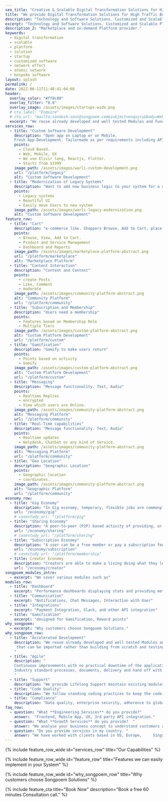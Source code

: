 ```yaml
---
seo_title: "Creative & Scalable Digital Transformation Solutions for High Traffic Businesses."
title: "We provide Digital Transformation Solutions for High Traffic Businesses."
description: "Technology and Software Solutions. Customized and Scalable Platform provider for your Startup. Creative & Sound Digital Transformation Solutions for High Traffic Businesses."
excerpt: "Technology and Software Solutions. Customized and Scalable Platform provider for your Startup. Creative & Sound Digital Transformation Solutions for High Traffic Businesses."
description_2: "Marketplace and on-demand Platform provider."
keywords:
  - digital transformation
  - scalable
  - platform
  - solution
  - startup
  - customized software
  - network effect
  - atomic network
  - bespoke software
layout: splash
permalink: /
date: 2022-06-11T11:48:41-04:00
header:
  overlay_color: "#ff8c00"
  overlay_filter: "0.8"
  overlay_image: /assets/images/startups-wide.png
  # cta_label: "Enquire"
  # cta_url: "mailto:sandesh.soni@songpoem.com&subject=enquiry&body=Wehomepage"
  excerpt: "We reuse already developed and well tested Modules and Functionalities, that can be imported rather than building from scratch and testing again."
services_row:
  - title: "Custom Software Development"
    description: "Open app on Laptop or on Mobile.   
    Fresh App Development. Tailormade as per requirements including API integrations with your favourite app."
    points:
      - Cloud Based.
      - Web, Mobile, UX
      - We use Elixir lang, Reactjs, Flutter.
      - Starts from $1999
    image_path: /assets/images/warli-custom-development.png
    url: "/platform/legacy"
    alt: "Custom Software Development"
  - title: "Modernization of Legacy Systems"
    description: "Want to add new business logic to your system for a massively heavy web traffic without loosing the old customers?"
    points:
      - Legacy systems
      - Beautiful UI
      - Easily move Users to new system
    image_path: /assets/images/warli-legacy-modernization.png
    alt: "Custom Software Development"
feature_row:
  - title: "Cart"
    description: "e-commerce like. Shoppers Browse, Add to Cart, place order, Checkout."
    points:
      - Browse, View, Add to Cart.
      - Product and Service Management
      - Dashboard and Reports
    image_path: /assets/images/marketplace-platform-abstract.png
    url: "/platform/marketplace"
    alt: "Marketplace Platform"
  - title: "Content Interaction"
    description: "Content and Context"
    points:
      - create Posts
      - Like, Comment
      - moderate
    image_path: /assets/images/community-platform-abstract.png
    alt: "Community Platform"
    url: "/platform/community"
  - title: "Subscription and Membership"
    description: "Users need a membership"
    points:
      - Features based on Membership Role
      - Multiple Tiers
    image_path: /assets/images/custom-platform-abstract.png
    alt: "Custom Platform Development"
    url: "/platform/custom"
  - title: "Gamification"
    description: "Gamify to make users return"
    points:
      - Points based on activity
      - Gamify
    image_path: /assets/images/custom-platform-abstract.png
    alt: "Custom Platform Development"
    url: "/platform/custom"
  - title: "Messaging"
    description: "Message functionality. Text, Audio"
    points:
      - Realtime Replies
      - encrypted
      - View which users are Online.
    image_path: /assets/images/community-platform-abstract.png
    alt: "Messaging Platform"
    url: "/platform/community"
  - title: "Real-Time capabilities"
    description: "Message functionality. Text, Audio"
    points:
      - Realtime updates
      - Helpdesk, Chatbot or any kind of Service.
    image_path: /assets/images/community-platform-abstract.png
    alt: "Messaging Platform"
    url: "/platform/community"
  - title: "Geo Location"
    description: "Geographic Location"
    points:
      - Geographic location
      - coordinates.
    image_path: /assets/images/community-platform-abstract.png
    alt: "Geographic Platform"
    url: "/platform/community"    
economy_row:
  - title: "Gig Economy"
    description: "In Gig economy, temporary, flexible jobs are commonplace and companies tend to hire independent contractors and freelancers instead of full-time employees."
    url: "/economy/gig"
    # casestudy_url: "/platform/gig"
  - title: "Sharing Economy"
    description: "A peer-to-peer (P2P) based activity of providing, or sharing access to goods and services, usually short term."
    url: "/economy/sharing"
    # casestudy_url: "/platform/sharing"
  - title: "Subscription Economy"
    description: "A user can be a free member or pay a subscription fee to access premium services. The goal is to ensure member is using the platform for a long term."
    url: "/economy/subscription"
    # casestudy_url: "/platform/membership"
  - title: Creator Economy
    description: "Creators are able to make a living doing what they love - creating content. Whether it’s vlogging, gaming, or music, there’s a creator out there for everyone. And with the ability to directly connect with fans, the creator economy is only going to continue to grow."
    url: "/economy/creator"
songpoem_modules_intro: 
  - excerpt: "We cover various modules such as"
modules_row:
  - title: "Dashboard"
    excerpt: "Performance dashboards displaying stats and providing metadata for further analytics."
  - title: "Communication"
    excerpt: "Notifications, Chat Messages, Interaction with User"
  - title: "Integrations"
    excerpt: "Payment Integration, Slack, and other API integration"
  - title: "Gamification"
    excerpt: "designed for Gamification, Reward points"
why_songpoem:
  - excerpt: "Why customers choose Songpoem Solutions."
why_songpoem_row:
  - title: "Accelerated Development"
    description: "We reuse already developed and well tested Modules and Functionalities,
     that can be imported rather than building from scratch and testing again.
    "
  - title: "Agile"
    description: "
    Continuous improvements with no practical downtime of the application.
    Industry standard processes, documents, delivery and hand off with play book.
    "
  - title: "Support"
    description: "We provide Lifelong Support maintain existing modules and future additions."
  - title: "Code Quality"
    description: "We follow standing coding practices to keep the code Clean and Modular. We write unit tests and integration tests and maintain maximum code coverage."
  - title: "Compliance"
    description: "Data quality, enterprise security, adherence to global compliances - whatever relevant to your area."
faq_row:
  - question: "What **Engineering Services** do you provide?"  
    answer:  "Frontend, Mobile App, UX, 3rd party API integration."  
  - question: "What **Growth Services** do you provide?  "
    answer: "We analyse your business concept to understand customers and your offerings and come up with possible strategy to reach more relevant users."
  - question: "Do you provide services in my country. " 
    answer: "We have worked with clients based in US, Europe,     Singapore. We overlap a few hours with your timezone. Our team is Distributed and we majorly work Remotely."
---
```


{% include feature_row_wide id="services_row"
title="Our Capabilities" %}

{% include feature_row_wide id="feature_row"
title="Features we can easily implement in your System" %}


{% include feature_row_wide id="why_songpoem_row" title="Why customers choose Songpoem Solutions" %}

<!-- {% include feature_row_faqs title="FAQs" %} -->

{% include feature_cta title="Book Now" description="Book a free 60 minutes Consultation call." %}
